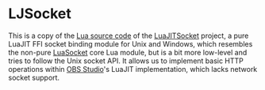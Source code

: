 
LJSocket
========

This is a copy of the
[Lua source code](https://raw.githubusercontent.com/CapsAdmin/luajitsocket/master/ljsocket.lua)
of the [LuaJITSocket](https://github.com/CapsAdmin/luajitsocket/)
project, a pure LuaJIT FFI socket binding module
for Unix and Windows, which resembles the non-pure
[LuaSocket](https://w3.impa.br/~diego/software/luasocket/) core Lua
module, but is a bit more low-level and tries to follow the Unix socket
API. It allows us to implement basic HTTP operations within
[OBS Studio](https://obsproject.com)'s LuaJIT implementation, which lacks
network socket support.

